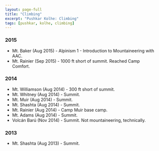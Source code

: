 ```yaml
---
layout: page-full
title: "Climbing"
excerpt: "Pushkar Kolhe: Climbing"
tags: [pushkar, kolhe, climbing]
---
```


### 2015

* Mt. Baker (Aug 2015) - Alpinism 1 - Introduction to Mountaineering with AAC.
* Mt. Rainier (Sep 2015) - 1000 ft short of summit. Reached Camp Comfort.

### 2014

* Mt. Williamson (Aug 2014) - 300 ft short of summit.
* Mt. Whitney (Aug 2014) - Summit.
* Mt. Muir (Aug 2014) - Summit.
* Mt. Shashta (Aug 2014) - Summit.
* Mt. Rainier (Aug 2014) - Camp Muir base camp.
* Mt. Adams (Aug 2014) - Summit.
* Volcán Barú (Nov 2014) - Summit. Not mountaineering, technically.


### 2013

* Mt. Shashta (Aug 2013) - Summit.
